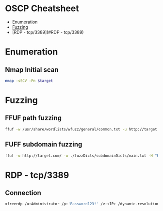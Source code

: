 # OSCP Cheatsheet

* [Enumeration](#Enumeration)
* [Fuzzing](#Fuzzing)
* [RDP - tcp/3389](#RDP - tcp/3389)

# Enumeration

## Nmap Initial scan

~~~ bash
nmap -sSCV -Pn $target
~~~


# Fuzzing

## FFUF path fuzzing

~~~ bash
ffuf -w /usr/share/wordlists/wfuzz/general/common.txt -u http://target.com/FUZZ -mc 200
~~~

## FUFF subdomain fuzzing

~~~ bash
ffuf -u http://target.com/ -w ./fuzzDicts/subdomainDicts/main.txt -H "Host:FUZZ.target.com" -mc 200
~~~


# RDP - tcp/3389

## Connection

~~~ bash
xfreerdp /u:Administrator /p:'Password123!' /v:<IP> /dynamic-resolution
~~~

